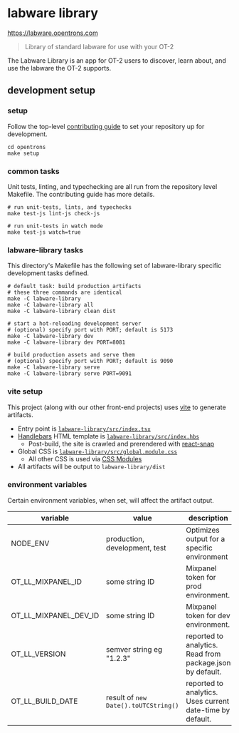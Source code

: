 # labware library

<https://labware.opentrons.com>

> Library of standard labware for use with your OT-2

The Labware Library is an app for OT-2 users to discover, learn about, and use the labware the OT-2 supports.

## development setup

### setup

Follow the top-level [contributing guide][contributing] to set your repository up for development.

```shell
cd opentrons
make setup
```

### common tasks

Unit tests, linting, and typechecking are all run from the repository level Makefile. The contributing guide has more details.

```shell
# run unit-tests, lints, and typechecks
make test-js lint-js check-js

# run unit-tests in watch mode
make test-js watch=true
```

[contributing]: ../CONTRIBUTING.md

### labware-library tasks

This directory's Makefile has the following set of labware-library specific development tasks defined.

```shell
# default task: build production artifacts
# these three commands are identical
make -C labware-library
make -C labware-library all
make -C labware-library clean dist

# start a hot-reloading development server
# (optional) specify port with PORT; default is 5173
make -C labware-library dev
make -C labware-library dev PORT=8081

# build production assets and serve them
# (optional) specify port with PORT; default is 9090
make -C labware-library serve
make -C labware-library serve PORT=9091
```

### vite setup

This project (along with our other front-end projects) uses [vite][] to generate artifacts.

- Entry point is [`labware-library/src/index.tsx`][entry]
- [Handlebars][] HTML template is [`labware-library/src/index.hbs`][template]
  - Post-build, the site is crawled and prerendered with [react-snap][]
- Global CSS is [`labware-library/src/global.module.css`][global-style]
  - All other CSS is used via [CSS Modules][]
- All artifacts will be output to `labware-library/dist`

[handlebars]: https://handlebarsjs.com/
[css modules]: https://github.com/css-modules/css-modules
[react-snap]: https://github.com/stereobooster/react-snap
[entry]: ./src/index.js
[template]: ./src/index.hbs
[global-style]: ./src/global.module.css
[vite]: https://vitejs.dev/

### environment variables

Certain environment variables, when set, will affect the artifact output.

| variable              | value                                | description                                               |
| --------------------- | ------------------------------------ | --------------------------------------------------------- |
| NODE_ENV              | production, development, test        | Optimizes output for a specific environment               |
| OT_LL_MIXPANEL_ID     | some string ID                       | Mixpanel token for prod environment.                      |
| OT_LL_MIXPANEL_DEV_ID | some string ID                       | Mixpanel token for dev environment.                       |
| OT_LL_VERSION         | semver string eg "1.2.3"             | reported to analytics. Read from package.json by default. |
| OT_LL_BUILD_DATE      | result of `new Date().toUTCString()` | reported to analytics. Uses current date-time by default. |
